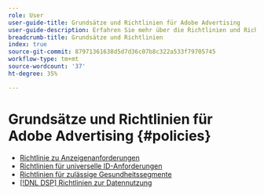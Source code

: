 ```yaml
---
role: User
user-guide-title: Grundsätze und Richtlinien für Adobe Advertising
user-guide-description: Erfahren Sie mehr über die Richtlinien und Richtlinien für Advertising DSP und  [!DNL Advertising Search, Social, & Commerce].
breadcrumb-title: Grundsätze und Richtlinien
index: true
source-git-commit: 87971361638d5d7d36c07b8c322a533f79705745
workflow-type: tm+mt
source-wordcount: '37'
ht-degree: 35%

---
```



# Grundsätze und Richtlinien für Adobe Advertising {#policies}

+ [Richtlinie zu Anzeigenanforderungen](/help/policies/ad-requirements-policy.md)
+ [Richtlinien für universelle ID-Anforderungen](/help/policies/universal-id-policy.md)
+ [Richtlinien für zulässige Gesundheitssegmente](/help/policies/health-segment-guidelines.md)
+ [[!DNL DSP] Richtlinien zur Datennutzung](/help/policies/data-usage-guidelines.md)
